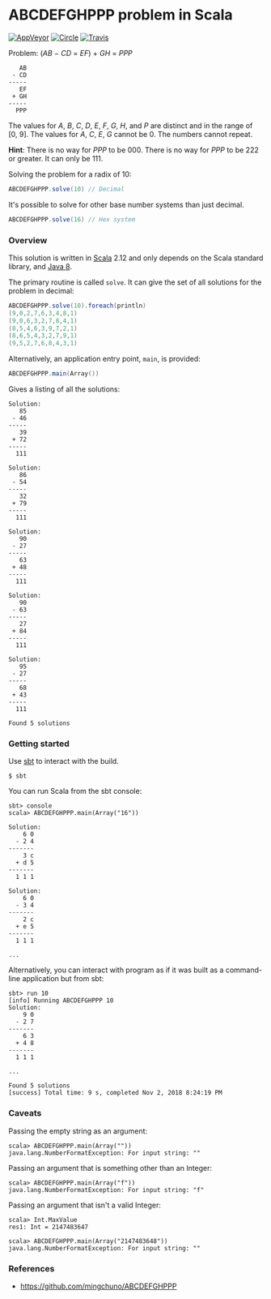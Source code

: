 ABCDEFGHPPP problem in Scala
============================

[![AppVeyor](https://ci.appveyor.com/api/projects/status/github/ashawley/ABCDEFGHPPP-scala?svg=true)](https://ci.appveyor.com/project/ashawley/ABCDEFGHPPP-scala)
[![Circle](https://circleci.com/gh/ashawley/ABCDEFGHPPP-scala.svg?style=svg)](https://circleci.com/gh/ashawley/ABCDEFGHPPP-scala)
[![Travis](https://img.shields.io/travis/ashawley/ABCDEFGHPPP-scala.svg)](https://travis-ci.org/ashawley/ABCDEFGHPPP-scala)

Problem: (_AB_ − _CD_ = _EF_) + _GH_ = _PPP_

       AB
     - CD
    -----
       EF
     + GH
    -----
      PPP

The values for _A_, _B_, _C_, _D_, _E_, _F_, _G_, _H_, and _P_
are distinct and in the range of [0, 9].  The values for _A_, _C_,
_E_, _G_ cannot be 0.  The numbers cannot repeat.

**Hint**: There is no way for _PPP_ to be 000.  There is no way for
  _PPP_ to be 222 or greater.  It can only be 111.

Solving the problem for a radix of 10:

```scala
ABCDEFGHPPP.solve(10) // Decimal
```

It's possible to solve for other base number systems than just
decimal.

```scala
ABCDEFGHPPP.solve(16) // Hex system
```

### Overview

This solution is written in [Scala] 2.12 and only depends on the Scala
standard library, and [Java 8].

The primary routine is called `solve`.  It can give the set of all
solutions for the problem in decimal:

```scala
ABCDEFGHPPP.solve(10).foreach(println)
(9,0,2,7,6,3,4,8,1)
(9,0,6,3,2,7,8,4,1)
(8,5,4,6,3,9,7,2,1)
(8,6,5,4,3,2,7,9,1)
(9,5,2,7,6,8,4,3,1)
```

Alternatively, an application entry point, `main`, is provided:

```scala
ABCDEFGHPPP.main(Array())
```

Gives a listing of all the solutions:

```
Solution:
   85
 - 46
-----
   39
 + 72
-----
  111

Solution:
   86
 - 54
-----
   32
 + 79
-----
  111

Solution:
   90
 - 27
-----
   63
 + 48
-----
  111

Solution:
   90
 - 63
-----
   27
 + 84
-----
  111

Solution:
   95
 - 27
-----
   68
 + 43
-----
  111

Found 5 solutions
```

### Getting started

Use [sbt](http://www.scala-sbt.org/) to interact with the build.

```
$ sbt
```

You can run Scala from the sbt console:

```
sbt> console
scala> ABCDEFGHPPP.main(Array("16"))
```

```
Solution:
    6 0
  - 2 4
-------
    3 c
  + d 5
-------
  1 1 1

Solution:
    6 0
  - 3 4
-------
    2 c
  + e 5
-------
  1 1 1

...
```

Alternatively, you can interact with program as if it was built as a
command-line application but from sbt:

```
sbt> run 10
[info] Running ABCDEFGHPPP 10
Solution:
    9 0
  - 2 7
-------
    6 3
  + 4 8
-------
  1 1 1

...

Found 5 solutions
[success] Total time: 9 s, completed Nov 2, 2018 8:24:19 PM
```

### Caveats

Passing the empty string as an argument:

```
scala> ABCDEFGHPPP.main(Array(""))
java.lang.NumberFormatException: For input string: ""
```

Passing an argument that is something other than an Integer:

```
scala> ABCDEFGHPPP.main(Array("f"))
java.lang.NumberFormatException: For input string: "f"
```

Passing an argument that isn't a valid Integer:

```
scala> Int.MaxValue
res1: Int = 2147483647

scala> ABCDEFGHPPP.main(Array("2147483648"))
java.lang.NumberFormatException: For input string: ""
```

### References

- https://github.com/mingchuno/ABCDEFGHPPP

[Java 8]: http://docs.oracle.com/javase/8/docs/api/
[sbt]: http://scala-sbt.org
[Scala]: http://scala-lang.org
